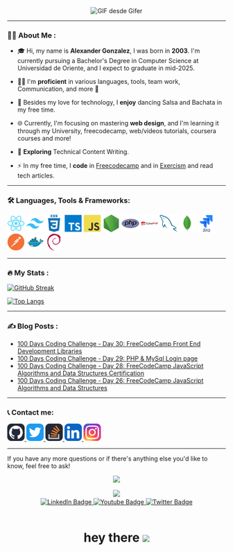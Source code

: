 <div align="center">
  <img src="https://i.gifer.com/6vIk.gif" alt="GIF desde Gifer" width="500">
</div>

---

### 👨‍💻 About Me :

- 🎓 Hi, my name is <b>Alexander Gonzalez</b>, I was born in <b>2003</b>. I'm currently pursuing a Bachelor's Degree in Computer Science at Universidad de Oriente, and I expect to graduate in mid-2025.

- 👩‍💻 I'm <b>proficient</b> in various languages, tools, team work, Communication, and more 🖤

- 🎵 Besides my love for technology,  I <b>enjoy</b> dancing Salsa and Bachata in my free time.

- 🌐 Currently, I'm focusing on mastering <b>web design</b>, and I'm learning it through my University, freecodecamp, web/videos tutorials, coursera courses and more!

- 🌱 <b>Exploring</b> Technical Content Writing.

- ⚡ In my free time, I <b>code</b> in <a href="https://www.freecodecamp.org">Freecodecamp</a> and in <a href="https://exercism.org" target="_blank">Exercism</a> and read tech articles.

---

### 🛠️ Languages, Tools & Frameworks:

<div id="languages">
  <img src="https://github.com/devicons/devicon/blob/master/icons/react/react-original.svg" title="React" alt="React" width="40" height="40"/>
  <img src="https://github.com/devicons/devicon/blob/master/icons/tailwindcss/tailwindcss-original.svg" title="TailwindCSS" alt="TailwindCSS" width="40" height="40"/>
  <img src="https://github.com/devicons/devicon/blob/master/icons/css3/css3-plain-wordmark.svg" title="CSS3" alt="CSS" width="40" height="40"/>
  <img src="https://github.com/devicons/devicon/blob/master/icons/typescript/typescript-original.svg" title="TypeScript" alt="TypeScript" width="40" height="40"/>
  <img src="https://github.com/devicons/devicon/blob/master/icons/javascript/javascript-original.svg" title="JavaScript" alt="JavaScript" width="40" height="40"/>
  <img src="https://github.com/devicons/devicon/blob/master/icons/nodejs/nodejs-original.svg" title="Nodejs" alt="Nodejs" width="40" height="40"/>
  <img src="https://github.com/devicons/devicon/blob/master/icons/php/php-original.svg" title="PHP" alt="PHP" width="40" height="40"/>
  <img src="https://github.com/devicons/devicon/blob/master/icons/cakephp/cakephp-original-wordmark.svg" title="CakePHP" alt="CakePHP" width="40" height="40"/>
  <img src="https://github.com/devicons/devicon/blob/master/icons/mysql/mysql-original.svg" title="Mysql" alt="Mysql" width="40" height="40"/>
  <img src="https://github.com/devicons/devicon/blob/master/icons/mongodb/mongodb-original.svg" title="MongoDB" alt="MongoDB" width="40" height="40"/>
  <img src="https://github.com/devicons/devicon/blob/master/icons/jira/jira-original-wordmark.svg" title="Jira" alt="Jira" width="40" height="40"/>
  <img src="https://github.com/devicons/devicon/blob/master/icons/postman/postman-original.svg" title="Postman" alt="Postman" width="40" height="40"/>
  <img src="https://github.com/devicons/devicon/blob/master/icons/docker/docker-original.svg" title="Docker" alt="Docker" width="40" height="40"/>
  <img src="https://github.com/devicons/devicon/blob/master/icons/debian/debian-original.svg" title="Debian" alt="Debian" width="40" height="40"/>
</div>

---

### 🔥 My Stats :

[![GitHub Streak](http://github-readme-streak-stats.herokuapp.com?user=AlexMGP7&theme=dark)](https://git.io/streak-stats)

[![Top Langs](https://github-readme-stats.vercel.app/api/top-langs/?username=AlexMGP7&layout=compact&theme=dark)](https://github.com/anuraghazra/github-readme-stats)

---

### ✍️ Blog Posts :

<!-- BLOG-POST-LIST:START -->
- [100 Days Coding Challenge - Day 30: FreeCodeCamp Front End Development Libraries](https://dev.to/alexmgp7/100-days-coding-challenge-day-30-freecodecamp-front-end-development-libraries-47p6)
- [100 Days Coding Challenge - Day 29: PHP &amp; MySql Login page](https://dev.to/alexmgp7/100-days-coding-challenge-day-29-php-mysql-login-page-3dg4)
- [100 Days Coding Challenge - Day 28: FreeCodeCamp JavaScript Algorithms and Data Structures Certification](https://dev.to/alexmgp7/100-days-coding-challenge-day-28-freecodecamp-javascript-algorithms-and-data-structures-certification-3268)
- [100 Days Coding Challenge - Day 26: FreeCodeCamp JavaScript Algorithms and Data Structures](https://dev.to/alexmgp7/100-days-coding-challenge-day-27-freecodecamp-javascript-algorithms-and-data-structures-276k)
<!-- BLOG-POST-LIST:END -->

---

### 📞 Contact me:

<div>
  <a target="_blank" href="https://github.com/alexmgp7">
    <img src="https://raw.githubusercontent.com/tandpfun/skill-icons/de91fca307a83d75fc5b1f6ce24540454acead41/icons/Github-Dark.svg" width="40" height="40">
  </a>
  <a target="_blank" href="https://twitter.com/apastena" rel="nofollow">
    <img src="https://raw.githubusercontent.com/tandpfun/skill-icons/de91fca307a83d75fc5b1f6ce24540454acead41/icons/Twitter.svg" width="40" height="40">
  </a>
  <a target="_blank" href="https://stackoverflow.com/users/19379346/alexmgp7" rel="nofollow">
    <img src="https://raw.githubusercontent.com/tandpfun/skill-icons/de91fca307a83d75fc5b1f6ce24540454acead41/icons/StackOverflow-Dark.svg" width="40" height="40">
  </a>
  <a target="_blank" href="https://www.linkedin.com/in/alexander-gonz%C3%A1lez-67496a1a6/" rel="nofollow">
    <img src="https://raw.githubusercontent.com/tandpfun/skill-icons/de91fca307a83d75fc5b1f6ce24540454acead41/icons/LinkedIn.svg" width="40" height="40">
  </a>
  <a target="_blank" href="https://instagram.com/alexmgp7" rel="nofollow">
    <img src="https://raw.githubusercontent.com/tandpfun/skill-icons/de91fca307a83d75fc5b1f6ce24540454acead41/icons/Instagram.svg" width="40" height="40">
  </a>
</div>


---

If you have any more questions or if there's anything else you'd like to know, feel free to ask!
  
<p align="center" dir="auto">
  <a target="_blank" rel="noopener noreferrer nofollow" href="https://raw.githubusercontent.com/trinib/trinib/a5f17399d881c5651a89bfe4a621014b08346cf0/images/marquee.svg"><img src="https://raw.githubusercontent.com/trinib/trinib/a5f17399d881c5651a89bfe4a621014b08346cf0/images/marquee.svg" style="max-width: 100%;"></a>
</p>

<div id="header" align="center">
  <img src="https://media.giphy.com/media/v1.Y2lkPTc5MGI3NjExNDYwOTI4YWQ0Y2M3ZWFkNWU4OWU2ODBjNjA1ODk5MTg5YzNlMGE0OSZlcD12MV9pbnRlcm5hbF9naWZzX2dpZklkJmN0PXM/gjrYDwbjnK8x36xZIO/giphy.gif" width="200"/>
</div>

<div id="badges" align="center">
  <a target="_blank" href="https://www.linkedin.com/in/alexander-gonz%C3%A1lez-67496a1a6/">
    <img src="https://img.shields.io/badge/LinkedIn-blue?style=for-the-badge&logo=linkedin&logoColor=white" alt="LinkedIn Badge"/>
  </a>
  <a target="_blank" href="https://www.youtube.com/channel/UCBalRazSHzduy92EZzVxbUA">
    <img src="https://img.shields.io/badge/YouTube-red?style=for-the-badge&logo=youtube&logoColor=white" alt="Youtube Badge"/>
  </a>
  <a target="_blank" href="https://twitter.com/apastena">
    <img src="https://img.shields.io/badge/Twitter-blue?style=for-the-badge&logo=twitter&logoColor=white" alt="Twitter Badge"/>
  </a>
</div>

<div id="counter" align="center"><img src="https://komarev.com/ghpvc/?username=AlexMGP7&style=flat-square&color=blue" alt=""/></div>

<div id="hi" align="center"><h1>
  hey there
  <img src="https://media.giphy.com/media/hvRJCLFzcasrR4ia7z/giphy.gif" width="30px"/>
</h1></div>
